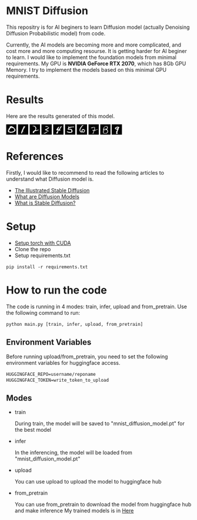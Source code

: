 # MNIST Diffusion
This repositry is for AI beginers to learn Diffusion model (actually Denoising Diffusion Probabilistic model) from code.

Currently, the AI models are becoming more and more complicated, and cost more and more computing resourse. It is getting harder for AI beginer to learn. I would like to implement the foundation models from minimal requirements.
My GPU is **NVIDIA GeForce RTX 2070**, which has 8Gb GPU Memory. I try to implement the models based on this minimal GPU requirements.

# Results
Here are the results generated of this model.

![0](./test/mnist_diffusion_sample_0.png)
![1](./test/mnist_diffusion_sample_1.png)
![2](./test/mnist_diffusion_sample_2.png)
![3](./test/mnist_diffusion_sample_3.png)
![4](./test/mnist_diffusion_sample_4.png)
![5](./test/mnist_diffusion_sample_5.png)
![6](./test/mnist_diffusion_sample_6.png)
![7](./test/mnist_diffusion_sample_7.png)
![8](./test/mnist_diffusion_sample_8.png)
![9](./test/mnist_diffusion_sample_9.png)


# References
Firstly, I would like to recommend to read the following articles to understand what Diffusion model is.

- [The Illustrated Stable Diffusion](https://jalammar.github.io/illustrated-stable-diffusion/)
- [What are Diffusion Models](https://lilianweng.github.io/posts/2021-07-11-diffusion-models/)
- [What is Stable Diffusion?](https://poloclub.github.io/diffusion-explainer/)

# Setup
- [Setup torch with CUDA](https://pytorch.org/get-started/locally/)
- Clone the repo
- Setup requirements.txt
```shell
pip install -r requirements.txt
```

# How to run the code
The code is running in 4 modes: train, infer, upload and from_pretrain. Use the following command to run:
```shell
python main.py [train, infer, upload, from_pretrain]
```
## Environment Variables
Before running upload/from_pretrain, you need to set the following environment variables for huggingface access.
```
HUGGINGFACE_REPO=username/reponame
HUGGINGFACE_TOKEN=write_token_to_upload
```
## Modes
- train

    During train, the model will be saved to "mnist_diffusion_model.pt" for the best model
- infer

    In the inferencing, the model will be loaded from "mnist_diffusion_model.pt"
- upload

    You can use upload to upload the model to huggingface hub
- from_pretrain

    You can use from_pretrain to download the model from huggingface hub and make inference
    My trained models is in [Here](https://huggingface.co/RickDYang/ai-mini/blob/main/mnist_diffusion)